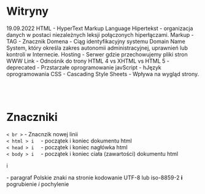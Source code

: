 # Witryny
19.09.2022
HTML - HyperText Markup Language
Hipertekst -  organizacja danych w postaci niezależnych leksji połączonych hiperłączami.
Markup - TAG - Znacznik
Domena - Ciąg identyfikacyjny systemu Domain Name System, który określa zakres autonomii administracyjnej, uprawnień lub kontroli w Internecie.
Hosting - Serwer gdzie przechowujemy pliki stron WWW
Link - Odnośnik do trony 
HTML 4 vs XHTML vs HTML 5 - 
deprecated - Przstarzałe oprogramowanie
javScript - hJęzyk oprogramowania 
CSS - Cascading Style Sheets - Wpływa na wygląd strony. 

<br><br> 
<h1>Znaczniki</h1>
<code>< br ></code> - Znacnzik nowej linii <br>
<code>< html > i </ html > </code> - początek i koniec dokumentu html <br>
<code>< head > i </ head > </code> - początek i koniec nagłówka html <br>
<code>< body > i </ body > </code> - początek i koniec ciała (zawartości) dokumentu html <br>
<p> i </p> - paragraf 
<html lang="pl">
<meta charset="UTF-8"> Polskie znaki na stronie kodowanie UTF-8 lub iso-8859-2
<b> i </b> pogrubienie
<i> i </i> pochylenie

